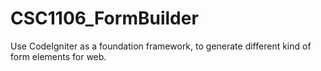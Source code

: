 # CSC1106_FormBuilder
Use CodeIgniter as a foundation framework, to generate different kind of form elements for web.
